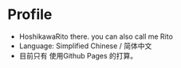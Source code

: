 # Profile
- HoshikawaRito there. you can also call me Rito
- Language: Simplified Chinese / 简体中文
- 目前只有 使用Github Pages 的打算。

<!---
这个仓库的Readme.md会显示在主页里。
--->
